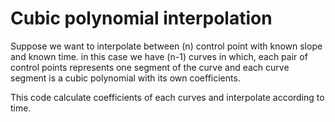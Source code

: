# Cubic polynomial interpolation


Suppose we want to interpolate between (n) control point with known slope and known time.
in this case we have (n-1) curves in which, each pair of control points represents
one segment of the curve and each curve segment is a cubic polynomial with its
own coefficients.

This code calculate coefficients of each curves and interpolate according to time.




